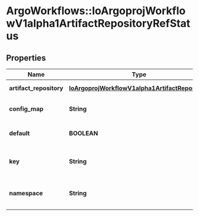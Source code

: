 # ArgoWorkflows::IoArgoprojWorkflowV1alpha1ArtifactRepositoryRefStatus

## Properties
Name | Type | Description | Notes
------------ | ------------- | ------------- | -------------
**artifact_repository** | [**IoArgoprojWorkflowV1alpha1ArtifactRepository**](IoArgoprojWorkflowV1alpha1ArtifactRepository.md) | The repository the workflow will use. This maybe empty before v3.1. | [optional] 
**config_map** | **String** | The name of the config map. Defaults to \&quot;artifact-repositories\&quot;. | [optional] 
**default** | **BOOLEAN** | If this ref represents the default artifact repository, rather than a config map. | [optional] 
**key** | **String** | The config map key. Defaults to the value of the \&quot;workflows.argoproj.io/default-artifact-repository\&quot; annotation. | [optional] 
**namespace** | **String** | The namespace of the config map. Defaults to the workflow&#39;s namespace, or the controller&#39;s namespace (if found). | [optional] 


